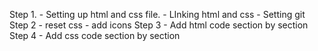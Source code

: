 Step 1. 
    - Setting up html and css file. 
    - LInking html and css
    - Setting git 
Step 2
    - reset css
    - add icons
Step 3
    - Add html code section by section
Step 4
    - Add css code section by section 